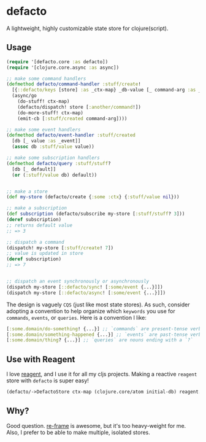 # defacto

A lightweight, highly customizable state store for clojure(script).

## Usage

```clojure
(require '[defacto.core :as defacto])
(require '[clojure.core.async :as async])

;; make some command handlers
(defmethod defacto/command-handler :stuff/create!
  [{::defacto/keys [store] :as _ctx-map} _db-value [_ command-arg :as _command] emit-cb]
  (async/go
    (do-stuff! ctx-map)
    (defacto/dispatch! store [:another/command!])
    (do-more-stuff! ctx-map)
    (emit-cb [:stuff/created command-arg])))

;; make some event handlers
(defmethod defacto/event-handler :stuff/created
  [db [_ value :as _event]]
  (assoc db :stuff/value value))

;; make some subscription handlers
(defmethod defacto/query :stuff/stuff?
  [db [_ default]]
  (or (:stuff/value db) default))


;; make a store
(def my-store (defacto/create {:some :ctx} {:stuff/value nil}))

;; make a subscription
(def subscription (defacto/subscribe my-store [:stuff/stuff? 3]))
(deref subscription)
;; returns default value
;; => 3

;; dispatch a command
(dispatch! my-store [:stuff/create! 7])
;; value is updated in store
(deref subscription)
;; => 7


;; dispatch an event synchronously or asynchronously
(dispatch my-store [::defacto/sync! [:some/event {...}]])
(dispatch my-store [::defacto/async! [:some/event {...}]])
```

The design is vaguely `CQS` (just like most state stores). As such, consider adopting a convention to help organize
which `keywords` you use for `commands`, `events`, or `queries`. Here is a convention I like:

```clojure
[:some.domain/do-something! {...}] ;; `commands` are present-tense verbs ending with a `!`
[:some.domain/something-happened {...}] ;; `events` are past-tense verbs
[:some.domain/thing? {...}] ;; `queries` are nouns ending with a `?`
```

## Use with Reagent

I love [reagent](https://github.com/reagent-project/reagent), and I use it for all my cljs projects. Making a
reactive `reagent` store with `defacto` is super easy!

```clojure
(defacto/->DefactoStore ctx-map (clojure.core/atom initial-db) reagent.core/atom)
```

## Why?

Good question. [re-frame](https://github.com/day8/re-frame) is awesome, but it's too heavy-weight for me.
Also, I prefer to be able to make multiple, isolated stores.
